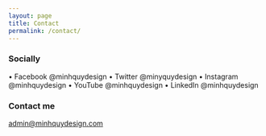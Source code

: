 ```yaml
---
layout: page
title: Contact
permalink: /contact/
---
```




### Socially

• Facebook @minhquydesign
• Twitter @minyquydesign
• Instagram @minhquydesign
• YouTube @minhquydesign
• LinkedIn @minhquydesign


### Contact me

[admin@minhquydesign.com](mailto:admin@minhquydesign.com)
